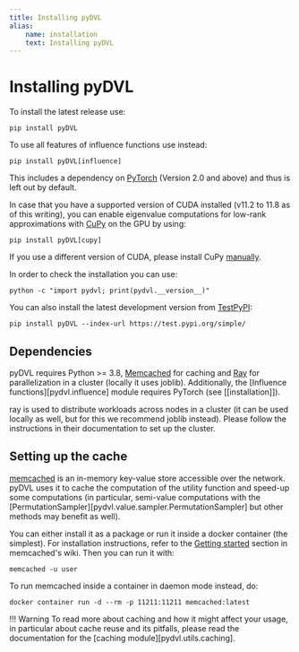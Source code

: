 ```yaml
---
title: Installing pyDVL
alias: 
    name: installation
    text: Installing pyDVL
---
```


# Installing pyDVL

To install the latest release use:

```shell
pip install pyDVL
```

To use all features of influence functions use instead:

```shell
pip install pyDVL[influence]
```

This includes a dependency on [PyTorch](https://pytorch.org/) (Version 2.0 and
above) and thus is left out by default.

In case that you have a supported version of CUDA installed (v11.2 to 11.8 as of
this writing), you can enable eigenvalue computations for low-rank approximations
with [CuPy](https://docs.cupy.dev/en/stable/index.html) on the GPU by using:

```shell
pip install pyDVL[cupy]
```

If you use a different version of CUDA, please install CuPy
[manually](https://docs.cupy.dev/en/stable/install.html).

In order to check the installation you can use:

```shell
python -c "import pydvl; print(pydvl.__version__)"
```

You can also install the latest development version from
[TestPyPI](https://test.pypi.org/project/pyDVL/):

```shell
pip install pyDVL --index-url https://test.pypi.org/simple/
```

## Dependencies

pyDVL requires Python >= 3.8, [Memcached](https://memcached.org/) for caching
and [Ray](https://ray.io) for parallelization in a cluster (locally it uses joblib).
Additionally, the [Influence functions][pydvl.influence] module requires PyTorch
(see [[installation]]).

ray is used to distribute workloads across nodes in a cluster (it can be used
locally as well, but for this we recommend joblib instead). Please follow the
instructions in their documentation to set up the cluster.

## Setting up the cache

[memcached](https://memcached.org/) is an in-memory key-value store accessible
over the network. pyDVL uses it to cache the computation of the utility function
and speed-up some computations (in particular, semi-value computations with the
[PermutationSampler][pydvl.value.sampler.PermutationSampler] but other methods
may benefit as well).

You can either install it as a package or run it inside a docker container (the
simplest). For installation instructions, refer to the [Getting
started](https://github.com/memcached/memcached/wiki#getting-started) section in
memcached's wiki. Then you can run it with:

```shell
memcached -u user
```

To run memcached inside a container in daemon mode instead, do:

```shell
docker container run -d --rm -p 11211:11211 memcached:latest
```

!!! Warning
    To read more about caching and how it might affect your usage, in particular
    about cache reuse and its pitfalls, please read the documentation for the
    [caching module][pydvl.utils.caching].
